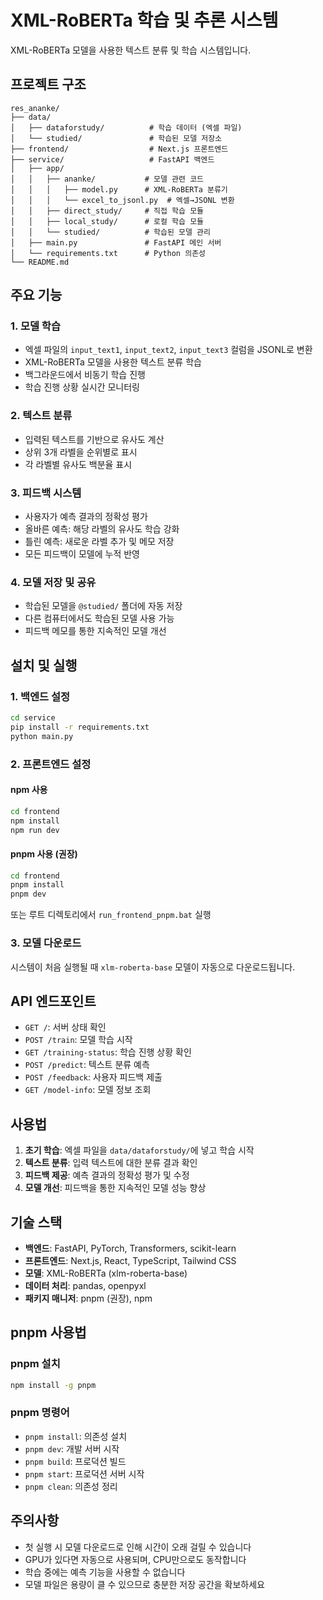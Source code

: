 # XML-RoBERTa 학습 및 추론 시스템

XML-RoBERTa 모델을 사용한 텍스트 분류 및 학습 시스템입니다.

## 프로젝트 구조

```
res_ananke/
├── data/
│   ├── dataforstudy/          # 학습 데이터 (엑셀 파일)
│   └── studied/               # 학습된 모델 저장소
├── frontend/                  # Next.js 프론트엔드
├── service/                   # FastAPI 백엔드
│   ├── app/
│   │   ├── ananke/           # 모델 관련 코드
│   │   │   ├── model.py      # XML-RoBERTa 분류기
│   │   │   └── excel_to_jsonl.py  # 엑셀→JSONL 변환
│   │   ├── direct_study/     # 직접 학습 모듈
│   │   ├── local_study/      # 로컬 학습 모듈
│   │   └── studied/          # 학습된 모델 관리
│   ├── main.py               # FastAPI 메인 서버
│   └── requirements.txt      # Python 의존성
└── README.md
```

## 주요 기능

### 1. 모델 학습
- 엑셀 파일의 `input_text1`, `input_text2`, `input_text3` 컬럼을 JSONL로 변환
- XML-RoBERTa 모델을 사용한 텍스트 분류 학습
- 백그라운드에서 비동기 학습 진행
- 학습 진행 상황 실시간 모니터링

### 2. 텍스트 분류
- 입력된 텍스트를 기반으로 유사도 계산
- 상위 3개 라벨을 순위별로 표시
- 각 라벨별 유사도 백분율 표시

### 3. 피드백 시스템
- 사용자가 예측 결과의 정확성 평가
- 올바른 예측: 해당 라벨의 유사도 학습 강화
- 틀린 예측: 새로운 라벨 추가 및 메모 저장
- 모든 피드백이 모델에 누적 반영

### 4. 모델 저장 및 공유
- 학습된 모델을 `@studied/` 폴더에 자동 저장
- 다른 컴퓨터에서도 학습된 모델 사용 가능
- 피드백 메모를 통한 지속적인 모델 개선

## 설치 및 실행

### 1. 백엔드 설정
```bash
cd service
pip install -r requirements.txt
python main.py
```

### 2. 프론트엔드 설정

#### npm 사용
```bash
cd frontend
npm install
npm run dev
```

#### pnpm 사용 (권장)
```bash
cd frontend
pnpm install
pnpm dev
```

또는 루트 디렉토리에서 `run_frontend_pnpm.bat` 실행

### 3. 모델 다운로드
시스템이 처음 실행될 때 `xlm-roberta-base` 모델이 자동으로 다운로드됩니다.

## API 엔드포인트

- `GET /`: 서버 상태 확인
- `POST /train`: 모델 학습 시작
- `GET /training-status`: 학습 진행 상황 확인
- `POST /predict`: 텍스트 분류 예측
- `POST /feedback`: 사용자 피드백 제출
- `GET /model-info`: 모델 정보 조회

## 사용법

1. **초기 학습**: 엑셀 파일을 `data/dataforstudy/`에 넣고 학습 시작
2. **텍스트 분류**: 입력 텍스트에 대한 분류 결과 확인
3. **피드백 제공**: 예측 결과의 정확성 평가 및 수정
4. **모델 개선**: 피드백을 통한 지속적인 모델 성능 향상

## 기술 스택

- **백엔드**: FastAPI, PyTorch, Transformers, scikit-learn
- **프론트엔드**: Next.js, React, TypeScript, Tailwind CSS
- **모델**: XML-RoBERTa (xlm-roberta-base)
- **데이터 처리**: pandas, openpyxl
- **패키지 매니저**: pnpm (권장), npm

## pnpm 사용법

### pnpm 설치
```bash
npm install -g pnpm
```

### pnpm 명령어
- `pnpm install`: 의존성 설치
- `pnpm dev`: 개발 서버 시작
- `pnpm build`: 프로덕션 빌드
- `pnpm start`: 프로덕션 서버 시작
- `pnpm clean`: 의존성 정리

## 주의사항

- 첫 실행 시 모델 다운로드로 인해 시간이 오래 걸릴 수 있습니다
- GPU가 있다면 자동으로 사용되며, CPU만으로도 동작합니다
- 학습 중에는 예측 기능을 사용할 수 없습니다
- 모델 파일은 용량이 클 수 있으므로 충분한 저장 공간을 확보하세요
